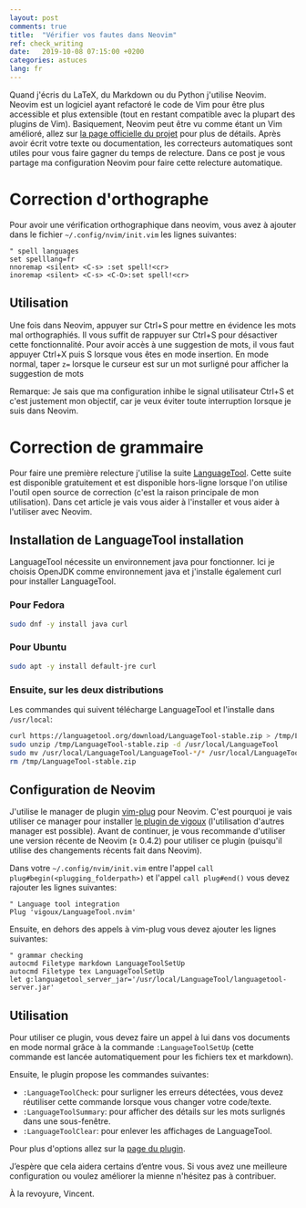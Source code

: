 ```yaml
---
layout: post
comments: true
title:  "Vérifier vos fautes dans Neovim"
ref: check_writing
date:   2019-10-08 07:15:00 +0200
categories: astuces
lang: fr
---
```


Quand j'écris du LaTeX, du Markdown ou du Python j'utilise Neovim.
Neovim est un logiciel ayant refactoré le code de Vim pour être plus accessible et plus extensible (tout en restant compatible avec la plupart des plugins de Vim).
Basiquement, Neovim peut être vu comme étant un Vim amélioré, allez sur [la page officielle du projet](https://neovim.io/charter/) pour plus de détails.
Après avoir écrit votre texte ou documentation, les correcteurs automatiques sont utiles pour vous faire gagner du temps de relecture.
Dans ce post je vous partage ma configuration Neovim pour faire cette relecture automatique.

# Correction d'orthographe

Pour avoir une vérification orthographique dans neovim, vous avez à ajouter dans le fichier `~/.config/nvim/init.vim` les lignes suivantes:

```
" spell languages
set spelllang=fr
nnoremap <silent> <C-s> :set spell!<cr>
inoremap <silent> <C-s> <C-O>:set spell!<cr>
```

## Utilisation

Une fois dans Neovim, appuyer sur Ctrl+S pour mettre en évidence les mots mal orthographiés.
Il vous suffit de rappuyer sur Ctrl+S pour désactiver cette fonctionnalité.
Pour avoir accès à une suggestion de mots, il vous faut appuyer Ctrl+X puis S lorsque vous êtes en mode insertion.
En mode normal, taper `z=` lorsque le curseur est sur un mot surligné pour afficher la suggestion de mots

Remarque: Je sais que ma configuration inhibe le signal utilisateur Ctrl+S et c'est justement mon objectif, car je veux éviter toute interruption lorsque je suis dans Neovim.

# Correction de grammaire

Pour faire une première relecture j'utilise la suite [LanguageTool](https://www.languagetool.org/).
Cette suite est disponible gratuitement et est disponible hors-ligne lorsque l'on utilise l'outil open source de correction (c'est la raison principale de mon utilisation).
Dans cet article je vais vous aider à l'installer et vous aider à l'utiliser avec Neovim.

## Installation de LanguageTool installation

LanguageTool nécessite un environnement java pour fonctionner.
Ici je choisis OpenJDK comme environnement java et j'installe également curl pour installer LanguageTool.

### Pour Fedora
```bash
sudo dnf -y install java curl
```

### Pour Ubuntu
```bash
sudo apt -y install default-jre curl
```

### Ensuite, sur les deux distributions
Les commandes qui suivent télécharge LanguageTool et l'installe dans `/usr/local`:

```bash
curl https://languagetool.org/download/LanguageTool-stable.zip > /tmp/LanguageTool-stable.zip
sudo unzip /tmp/LanguageTool-stable.zip -d /usr/local/LanguageTool
sudo mv /usr/local/LanguageTool/LanguageTool-*/* /usr/local/LanguageTool/
rm /tmp/LanguageTool-stable.zip
```


## Configuration de Neovim
J'utilise le manager de plugin [vim-plug](https://github.com/junegunn/vim-plug) pour Neovim.
C'est pourquoi je vais utiliser ce manager pour installer [le plugin de vigoux](https://github.com/vigoux/LanguageTool.nvim) (l'utilisation d'autres manager est possible).
Avant de continuer, je vous recommande d'utiliser une version récente de Neovim (&ge; 0.4.2) pour utiliser ce plugin (puisqu'il utilise des changements récents fait dans Neovim).

Dans votre `~/.config/nvim/init.vim` entre l'appel `call plug#begin(<plugging_folderpath>)` et l'appel `call plug#end()` vous devez rajouter les lignes suivantes:

```
" Language tool integration
Plug 'vigoux/LanguageTool.nvim'                                                                                 
```

Ensuite, en dehors des appels à vim-plug vous devez ajouter les lignes suivantes:

```
" grammar checking
autocmd Filetype markdown LanguageToolSetUp
autocmd Filetype tex LanguageToolSetUp
let g:languagetool_server_jar='/usr/local/LanguageTool/languagetool-server.jar'
```

## Utilisation

Pour utiliser ce plugin, vous devez faire un appel à lui dans vos documents en mode normal grâce à la commande `:LanguageToolSetUp` (cette commande est lancée automatiquement pour les fichiers tex et markdown).

Ensuite, le plugin propose les commandes suivantes:

* `:LanguageToolCheck`: pour surligner les erreurs détectées, vous devez réutiliser cette commande lorsque vous changer votre code/texte.
* `:LanguageToolSummary`: pour afficher des détails sur les mots surlignés dans une sous-fenêtre. 
* `:LanguageToolClear`: pour enlever les affichages de LanguageTool.

Pour plus d'options allez sur la [page du plugin](https://github.com/vigoux/LanguageTool.nvim).

J’espère que cela aidera certains d’entre vous.
Si vous avez une meilleure configuration ou voulez améliorer la mienne n'hésitez pas à contribuer.

À la revoyure, Vincent.
